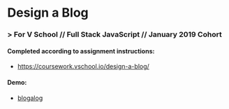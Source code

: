 # Design a Blog
### > For V School // Full Stack JavaScript // January 2019 Cohort

#### Completed according to assignment instructions: 
- https://coursework.vschool.io/design-a-blog/

#### Demo:
- <a href="http://htmlpreview.github.com/?#">blogalog</a>